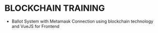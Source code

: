 # BLOCKCHAIN TRAINING
 - Ballot System with Metamask Connection using blockchain technology and VueJS for Frontend
